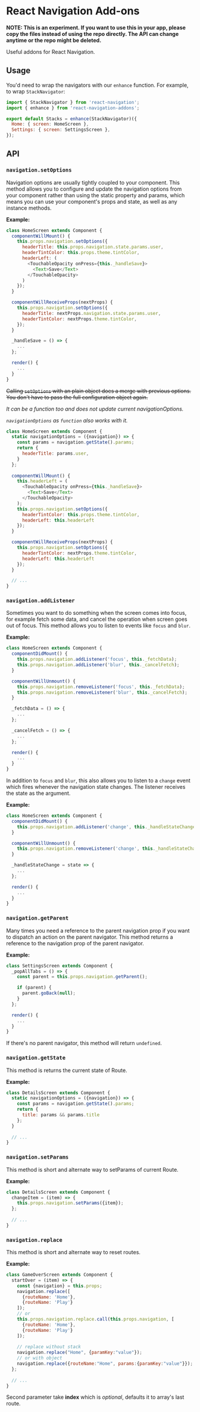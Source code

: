 React Navigation Add-ons
========================

**NOTE: This is an experiment. If you want to use this in your app, please copy the files instead of using the repo directly. The API can change anytime or the repo might be deleted.**

Useful addons for React Navigation.

## Usage

You'd need to wrap the navigators with our `enhance` function. For example, to wrap `StackNavigator`:

```js
import { StackNavigator } from 'react-navigation';
import { enhance } from 'react-navigation-addons';

export default Stacks = enhance(StackNavigator)({
  Home: { screen: HomeScreen },
  Settings: { screen: SettingsScreen },
});
```

## API

### `navigation.setOptions`

Navigation options are usually tightly coupled to your component. This method allows you to configure and update the navigation options from your component rather than using the static property and params, which means you can use your component's props and state, as well as any instance methods.

**Example:**

```js
class HomeScreen extends Component {
  componentWillMount() {
    this.props.navigation.setOptions({
      headerTitle: this.props.navigation.state.params.user,
      headerTintColor: this.props.theme.tintColor,
      headerLeft: (
        <TouchableOpacity onPress={this._handleSave}>
          <Text>Save</Text>
        </TouchableOpacity>
      )
    });
  }

  componentWillReceiveProps(nextProps) {
    this.props.navigation.setOptions({
      headerTitle: nextProps.navigation.state.params.user,
      headerTintColor: nextProps.theme.tintColor,
    });
  }

  _handleSave = () => {
    ...
  };

  render() {
    ...
  }
}
```

~~Calling `setOptions` with an plain object does a merge with previous options. You don't have to pass the full configuration object again.~~

*It can be a function too and does not update current navigationOptions.*

*`navigationOptions` as `function` also works with it.*

```js
class HomeScreen extends Component {
  static navigationOptions = ({navigation}) => {
    const params = navigation.getState().params;
    return {
      headerTitle: params.user,
    }
  };
  
  componentWillMount() {
    this.headerLeft = (
      <TouchableOpacity onPress={this._handleSave}>
        <Text>Save</Text>
      </TouchableOpacity>
    );
    this.props.navigation.setOptions({
      headerTintColor: this.props.theme.tintColor,
      headerLeft: this.headerLeft
    });
  }

  componentWillReceiveProps(nextProps) {
    this.props.navigation.setOptions({
      headerTintColor: nextProps.theme.tintColor,
      headerLeft: this.headerLeft
    });
  }

  // ...
}
```

### `navigation.addListener`

Sometimes you want to do something when the screen comes into focus, for example fetch some data, and cancel the operation when screen goes out of focus. This method allows you to listen to events like `focus` and `blur`.

**Example:**

```js
class HomeScreen extends Component {
  componentDidMount() {
    this.props.navigation.addListener('focus', this._fetchData);
    this.props.navigation.addListener('blur', this._cancelFetch);
  }

  componentWillUnmount() {
    this.props.navigation.removeListener('focus', this._fetchData);
    this.props.navigation.removeListener('blur', this._cancelFetch);
  }

  _fetchData = () => {
    ...
  };

  _cancelFetch = () => {
    ...
  };

  render() {
    ...
  }
}
```

In addition to `focus` and `blur`, this also allows you to listen to a `change` event which fires whenever the navigation state changes. The listener receives the state as the argument.

**Example:**

```js
class HomeScreen extends Component {
  componentDidMount() {
    this.props.navigation.addListener('change', this._handleStateChange);
  }

  componentWillUnmount() {
    this.props.navigation.removeListener('change', this._handleStateChange);
  }

  _handleStateChange = state => {
    ...
  };

  render() {
    ...
  }
}
```

### `navigation.getParent`

Many times you need a reference to the parent navigation prop if you want to dispatch an action on the parent navigator. This method returns a reference to the navigation prop of the parent navigator.

**Example:**

```js
class SettingsScreen extends Component {
  _popAllTabs = () => {
    const parent = this.props.navigation.getParent();

    if (parent) {
      parent.goBack(null);
    }
  };

  render() {
    ...
  }
}
```

If there's no parent navigator, this method will return `undefined`.

### `navigation.getState`

This method is returns the current state of Route.

**Example:**

```js
class DetailsScreen extends Component {
  static navigationOptions = ({navigation}) => {
    const params = navigation.getState().params;
    return {
      title: params && params.title
    };
  }
  
  // ...
}
```

### `navigation.setParams`

This method is short and alternate way to setParams of current Route.

**Example:**

```js
class DetailsScreen extends Component {
  changeItem = (item) => {
    this.props.navigation.setParams({item});
  };
  
  // ...
}
```

### `navigation.replace`

This method is short and alternate way to reset routes.

**Example:**

```js
class GameOverScreen extends Component {
  startOver = (item) => {
    const {navigation} = this.props;
    navigation.replace([
      {routeName: 'Home'},
      {routeName: 'Play'}
    ]);
    // or
    this.props.navigation.replace.call(this.props.navigation, [
      {routeName: 'Home'},
      {routeName: 'Play'}
    ]);
    
    // replace without stack
    navigation.replace("Home", {paramKey:"value"});
    // or with object
    navigation.replace({routeName:"Home", params:{paramKey:"value"}});
  };
  
  // ...
}
```

Second parameter take **index** which is *optional*, defaults it to array's last route.
